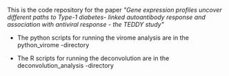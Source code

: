 This is the code repository for the paper *"Gene expression profiles uncover different paths to Type-1 diabetes- linked autoantibody response and association with antiviral response - the TEDDY study"*

- The python scripts for running the virome analysis are in the python_virome -directory
* The R scripts for running the deconvolution are in the deconvolution_analysis -directory
